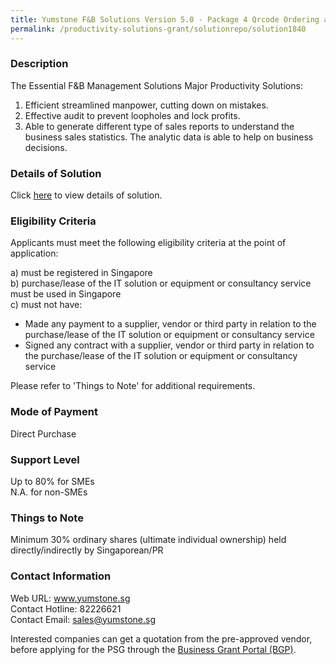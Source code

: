 ```yaml
---
title: Yumstone F&B Solutions Version 5.0 - Package 4 Qrcode Ordering and CRM
permalink: /productivity-solutions-grant/solutionrepo/solution1840
---
```


### Description

The Essential F&B Management Solutions 
Major Productivity Solutions:
1.	Efficient streamlined manpower, cutting down on mistakes.
2.	Effective audit to prevent loopholes and lock profits.
3.	Able to generate different type of sales reports to understand the business sales statistics. The analytic data is able to help on business decisions.

### Details of Solution

Click <a href='https://www.gobusiness.gov.sg/images/psg/Desensitised_Yumstone_20200368_Annex_3_Part_4.pdf' target='_blank'>here</a> to view details of solution.

### Eligibility Criteria

Applicants must meet the following eligibility criteria at the point of application:

a) must be registered in Singapore <br>
b) purchase/lease of the IT solution or equipment or consultancy service must be used in Singapore <br>
c) must not have:
- Made any payment to a supplier, vendor or third party in relation to the purchase/lease of the IT solution or equipment or consultancy service
- Signed any contract with a supplier, vendor or third party in relation to the purchase/lease of the IT solution or equipment or consultancy service

Please refer to 'Things to Note' for additional requirements.

### Mode of Payment
Direct Purchase

### Support Level
Up to 80% for SMEs <br>
N.A. for non-SMEs

### Things to Note
Minimum 30% ordinary shares (ultimate individual ownership) held directly/indirectly by Singaporean/PR

### Contact Information
Web URL: www.yumstone.sg <br>Contact Hotline: 82226621 <br>Contact Email: sales@yumstone.sg <br>

Interested companies can get a quotation from the pre-approved vendor, before applying for the PSG through the <a target='_blank' href='https://www.businessgrants.gov.sg/'>Business Grant Portal (BGP)</a>.
